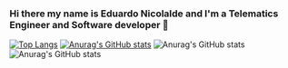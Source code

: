 ### Hi there my name is Eduardo Nicolalde and I'm a Telematics Engineer and Software developer 👋

<!--
**AaronNicolalde/AaronNicolalde** is a ✨ _special_ ✨ repository because its `README.md` (this file) appears on your GitHub profile.

Here are some ideas to get you started:

- 🔭 I’m currently working on ...
- 🌱 I’m currently learning ...
- 👯 I’m looking to collaborate on ...
- 🤔 I’m looking for help with ...
- 💬 Ask me about ...
- 📫 How to reach me: ...
- 😄 Pronouns: ...
- ⚡ Fun fact: ...
-->
[![Top Langs](https://github-readme-stats.vercel.app/api/top-langs/?username=eduanico&layout=compact)](https://github.com/anuraghazra/github-readme-stats)
[![Anurag's GitHub stats](https://github-readme-stats.vercel.app/api?username=eduanico)](https://github.com/anuraghazra/github-readme-stats)
![Anurag's GitHub stats](https://github-readme-stats.vercel.app/api?username=eduanico&show_icons=true)
![Anurag's GitHub stats](https://github-readme-stats.vercel.app/api?username=eduanico&show_icons=true&theme=radical)
